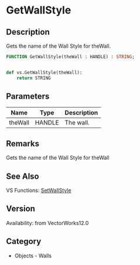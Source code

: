 # GetWallStyle

## Description
Gets the name of the Wall Style for theWall.

```pascal
FUNCTION GetWallStyle(theWall : HANDLE) : STRING;
```

```python

def vs.GetWallStyle(theWall):
    return STRING
```

## Parameters
|Name|Type|Description|
|---|---|---|
|theWall|HANDLE|The wall.|

## Remarks
Gets the name of the Wall Style for theWall

## See Also
VS Functions:
[SetWallStyle](SetWallStyle.md)

## Version
Availability: from VectorWorks12.0
## Category
* Objects - Walls


